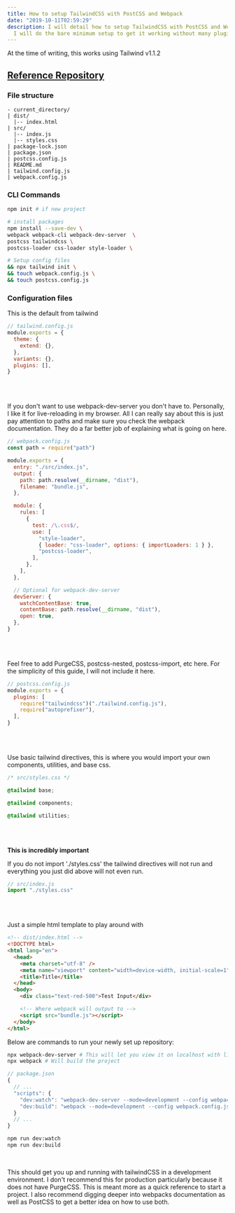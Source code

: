 ```yaml
---
title: How to setup TailwindCSS with PostCSS and Webpack
date: "2019-10-11T02:59:29"
description: I will detail how to setup TailwindCSS with PostCSS and Webpack.
  I will do the bare minimum setup to get it working without many plugins.
---
```


At the time of writing, this works using Tailwind v1.1.2

## [Reference Repository](https://github.com/paramagicdev/tailwind-example)

### File structure

```project
- current_directory/
| dist/
  |-- index.html
| src/
  |-- index.js
  |-- styles.css
| package-lock.json
| package.json
| postcss.config.js
| README.md
| tailwind.config.js
| webpack.config.js
```

### CLI Commands

```bash
npm init # if new project

# install packages
npm install --save-dev \
webpack webpack-cli webpack-dev-server  \
postcss tailwindcss \
postcss-loader css-loader style-loader \

# Setup config files
&& npx tailwind init \
&& touch webpack.config.js \
&& touch postcss.config.js
```

### Configuration files

This is the default from tailwind

```javascript
// tailwind.config.js
module.exports = {
  theme: {
    extend: {},
  },
  variants: {},
  plugins: [],
}
```

<br />
<br />

If you don't want to use webpack-dev-server you don't have to. Personally, I like
it for live-reloading in my browser. All I can really say about this is just pay
attention to paths and make sure you check the webpack documentation. They do
a far better job of explaining what is going on here.

```javascript
// webpack.config.js
const path = require("path")

module.exports = {
  entry: "./src/index.js",
  output: {
    path: path.resolve(__dirname, "dist"),
    filename: "bundle.js",
  },

  module: {
    rules: [
      {
        test: /\.css$/,
        use: [
          "style-loader",
          { loader: "css-loader", options: { importLoaders: 1 } },
          "postcss-loader",
        ],
      },
    ],
  },

  // Optional for webpack-dev-server
  devServer: {
    watchContentBase: true,
    contentBase: path.resolve(__dirname, "dist"),
    open: true,
  },
}
```

<br />
<br />

Feel free to add PurgeCSS, postcss-nested, postcss-import, etc here.
For the simplicity of this guide, I will not include it here.

```javascript
// postcss.config.js
module.exports = {
  plugins: [
    require("tailwindcss")("./tailwind.config.js"),
    require("autoprefixer"),
  ],
}
```

<br />
<br />

Use basic tailwind directives, this is where you would import your own
components, utilities, and base css.

```css
/* src/styles.css */

@tailwind base;

@tailwind components;

@tailwind utilities;
```

<br />
<br />

<b> This is incredibly important </b>

If you do not import './styles.css' the tailwind directives will not run
and everything you just did above will not even run.

```javascript
// src/index.js
import "./styles.css"
```

<br />
<br />

Just a simple html template to play around with

```html
<!-- dist/index.html -->
<!DOCTYPE html>
<html lang="en">
  <head>
    <meta charset="utf-8" />
    <meta name="viewport" content="width=device-width, initial-scale=1" />
    <title>Title</title>
  </head>
  <body>
    <div class="text-red-500">Test Input</div>

    <!-- Where webpack will output to -->
    <script src="bundle.js"></script>
  </body>
</html>
```

Below are commands to run your newly set up repository:

```bash
npx webpack-dev-server # This will let you view it on localhost with live-reload
npx webpack # Will build the project
```

```javascript
// package.json
{
  // ...
  "scripts": {
    "dev:watch": "webpack-dev-server --mode=development --config webpack.config.js",
    "dev:build": "webpack --mode=development --config webpack.config.js"
  }
  // ...
}
```

```bash
npm run dev:watch
npm run dev:build
```

<br />

This should get you up and running with tailwindCSS in a development environment.
I don't recommend this for production particularly because it does not have PurgeCSS.
This is meant more as a quick reference to start a project. I also recommend digging
deeper into webpacks documentation as well as PostCSS to get a better idea on how
to use both.
